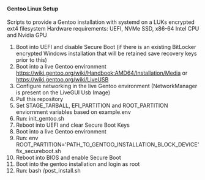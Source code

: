 #### Gentoo Linux Setup 

Scripts to provide a Gentoo installation with systemd on a LUKs encrypted ext4 filesystem
Hardware requirements: UEFI, NVMe SSD, x86-64 Intel CPU and Nvidia GPU

1. Boot into UEFI and disable Secure Boot (if there is an existing BitLocker encrypted Windows installation that will be retained save recovery keys prior to this)
2. Boot into a live Gentoo environment https://wiki.gentoo.org/wiki/Handbook:AMD64/Installation/Media or https://wiki.gentoo.org/wiki/LiveUSB
3. Configure networking in the live Gentoo environment (NetworkManager is present on the LiveGUI Usb Image) 
4. Pull this repository
5. Set STAGE_TARBALL, EFI_PARTITION and ROOT_PARTITION enviornment variables based on example.env
6. Run: init_gentoo.sh
7. Reboot into UEFI and clear Secure Boot Keys
9. Boot into a live Gentoo environment
10. Run: env ROOT_PARTITION='PATH_TO_GENTOO_INSTALLATION_BLOCK_DEVICE' fix_secureboot.sh
11. Reboot into BIOS and enable Secure Boot
12. Boot into the gentoo installation and login as root
13. Run: bash /post_install.sh